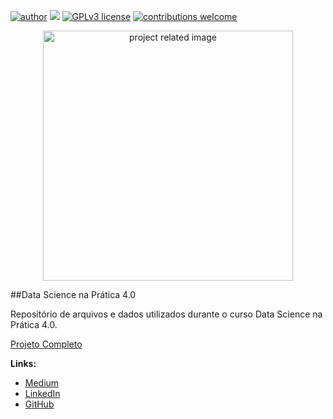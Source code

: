 [![author](https://img.shields.io/badge/author-KAUE-red.svg)](https://www.linkedin.com/in/kauefs/) [![](https://img.shields.io/badge/python-3-blue.svg)](https://www.python.org/downloads/release/python-365/) [![GPLv3 license](https://img.shields.io/badge/License-GPLv3-blue.svg)](http://perso.crans.org/besson/LICENSE.html) [![contributions welcome](https://img.shields.io/badge/contributions-welcome-brightgreen.svg?style=flat)](https://github.com/kauefs/portfolio/issues)

<p align="center">
  <img src="https://img.freepik.com/free-photo/close-up-businessman-with-digital-tablet_1098-549.jpg" alt="project related image" height=400px>
</p>

##Data Science na Prática 4.0

Repositório de arquivos e dados utilizados durante o curso Data Science na Prática 4.0.

[Projeto Completo](https://sigmoidal.ai)

**Links:**
* [Medium](https://medium.com/@kauefs)
* [LinkedIn](https://www.linkedin.com/in/kauefs/)
* [GitHub](https://github.com/kauefs)
